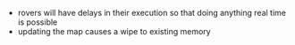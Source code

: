 - rovers will have delays in their execution so that doing anything real time is possible
- updating the map causes a wipe to existing memory